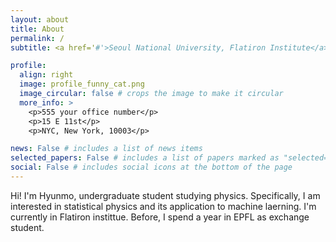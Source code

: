 ```yaml
---
layout: about
title: About
permalink: /
subtitle: <a href='#'>Seoul National University, Flatiron Institute</a>. NYC, New York

profile:
  align: right
  image: profile_funny_cat.png
  image_circular: false # crops the image to make it circular
  more_info: >
    <p>555 your office number</p>
    <p>15 E 11st</p>
    <p>NYC, New York, 10003</p>

news: False # includes a list of news items
selected_papers: False # includes a list of papers marked as "selected={true}"
social: False # includes social icons at the bottom of the page
---
```


<!-- Write your biography here. Tell the world about yourself. Link to your favorite [subreddit](http://reddit.com). You can put a picture in, too. The code is already in, just name your picture `prof_pic.jpg` and put it in the `img/` folder.

Put your address / P.O. box / other info right below your picture. You can also disable any of these elements by editing `profile` property of the YAML header of your `_pages/about.md`. Edit `_bibliography/papers.bib` and Jekyll will render your [publications page](/al-folio/publications/) automatically.

Link to your social media connections, too. This theme is set up to use [Font Awesome icons](https://fontawesome.com/) and [Academicons](https://jpswalsh.github.io/academicons/), like the ones below. Add your Facebook, Twitter, LinkedIn, Google Scholar, or just disable all of them. -->

Hi! I'm Hyunmo, undergraduate student studying physics. Specifically, I am interested in statistical physics and its application to machine laerning. I'm currently in Flatiron instittue. Before, I spend a year in EPFL as exchange student.

